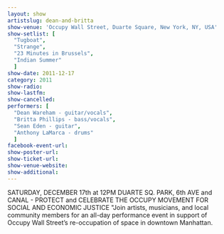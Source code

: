 ```yaml
---
layout: show
artistslug: dean-and-britta
show-venue: 'Occupy Wall Street, Duarte Square, New York, NY, USA'
show-setlist: [
  "Tugboat",
  "Strange",
  "23 Minutes in Brussels",
  "Indian Summer"
  ]
show-date: 2011-12-17
category: 2011
show-radio: 
show-lastfm: 
show-cancelled: 
performers: [
  "Dean Wareham - guitar/vocals",
  "Britta Phillips - bass/vocals",
  "Sean Eden - guitar",
  "Anthony LaMarca - drums"
  ]
facebook-event-url: 
show-poster-url: 
show-ticket-url: 
show-venue-website: 
show-additional: 
---
```


SATURDAY, DECEMBER 17th at 12PM DUARTE SQ. PARK, 6th AVE and CANAL - PROTECT and CELEBRATE THE OCCUPY MOVEMENT FOR SOCIAL AND ECONOMIC JUSTICE "Join artists, musicians, and local community members for an all-day performance event in support of Occupy Wall Street’s re-occupation of space in downtown Manhattan.